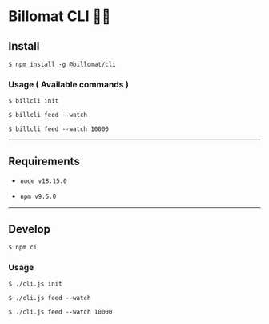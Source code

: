 # Billomat CLI 👾🧪

## Install

`$ npm install -g @billomat/cli`

### Usage ( Available commands )

`$ billcli init`

`$ billcli feed --watch`

`$ billcli feed --watch 10000`


---

## Requirements

* `node v18.15.0`

* `npm v9.5.0`

---
## Develop

`$ npm ci`


### Usage

`$ ./cli.js init`

`$ ./cli.js feed --watch`

`$ ./cli.js feed --watch 10000`